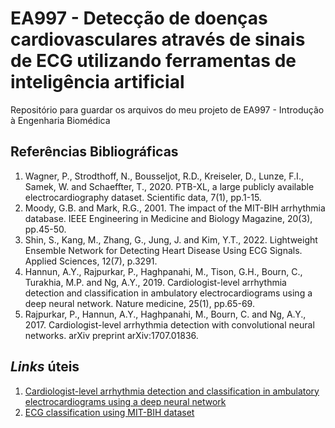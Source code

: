 # EA997 - Detecção de doenças cardiovasculares através de sinais de ECG utilizando ferramentas de inteligência artificial
Repositório para guardar os arquivos do meu projeto de EA997 - Introdução à Engenharia Biomédica

## Referências Bibliográficas

1. Wagner, P., Strodthoff, N., Bousseljot, R.D., Kreiseler, D., Lunze, F.I., Samek, W. and Schaeffter, T., 2020. PTB-XL, a large publicly available electrocardiography dataset. Scientific data, 7(1), pp.1-15.
1. Moody, G.B. and Mark, R.G., 2001. The impact of the MIT-BIH arrhythmia database. IEEE Engineering in Medicine and Biology Magazine, 20(3), pp.45-50.
1. Shin, S., Kang, M., Zhang, G., Jung, J. and Kim, Y.T., 2022. Lightweight Ensemble Network for Detecting Heart Disease Using ECG Signals. Applied Sciences, 12(7), p.3291.
1. Hannun, A.Y., Rajpurkar, P., Haghpanahi, M., Tison, G.H., Bourn, C., Turakhia, M.P. and Ng, A.Y., 2019. Cardiologist-level arrhythmia detection and classification in ambulatory electrocardiograms using a deep neural network. Nature medicine, 25(1), pp.65-69.
1. Rajpurkar, P., Hannun, A.Y., Haghpanahi, M., Bourn, C. and Ng, A.Y., 2017. Cardiologist-level arrhythmia detection with convolutional neural networks. arXiv preprint arXiv:1707.01836.

## *Links* úteis
1. [Cardiologist-level arrhythmia detection and classification in ambulatory electrocardiograms using a deep neural network](https://github.com/awni/ecg)
1. [ECG classification using MIT-BIH dataset](https://github.com/physhik/ecg-mit-bih)